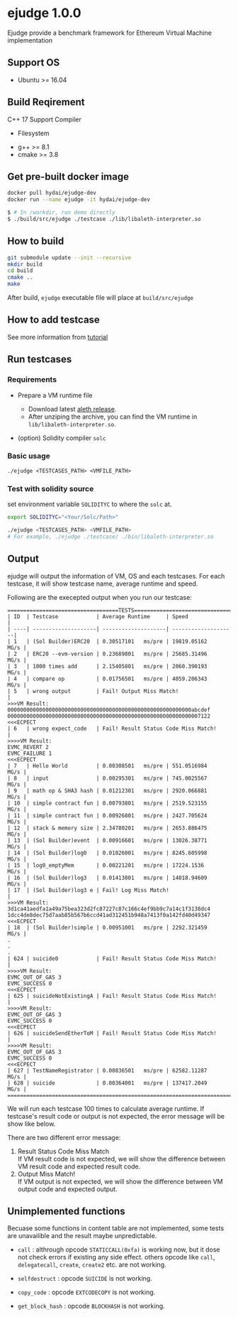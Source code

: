 # ejudge 1.0.0

Ejudge provide a benchmark framework for Ethereum Virtual Machine implementation


## Support OS

* Ubuntu >= 16.04

## Build Reqirement

C++ 17 Support Compiler
 - Filesystem

* g++ >= 8.1
* cmake >= 3.8

## Get pre-built docker image

```bash
docker pull hydai/ejudge-dev
docker run --name ejudge -it hydai/ejudge-dev

$ # In /workdir, run demo directly
$ ./build/src/ejudge ./testcase ./lib/libaleth-interpreter.so
```

## How to build

```bash
git submodule update --init --recursive
mkdir build
cd build
cmake ..
make
```

After build, `ejudge` executable file will place at `build/src/ejudge`

## How to add testcase

See more information from [tutorial](Tutorial.md)

## Run testcases

### Requirements

* Prepare a VM runtime file
  * Download latest [aleth release](https://github.com/ethereum/aleth/releases).
  * After unziping the archive, you can find the VM runtime in `lib/libaleth-interpreter.so`.

* (option) Solidity compiler `solc`

### Basic usage

`./ejudge <TESTCASES_PATH> <VMFILE_PATH>`

### Test with solidity source

set environment variable `SOLIDITYC` to where the `solc` at.

```bash
export SOLIDITYC="<Your/Solc/Path>"

./ejudge <TESTCASES_PATH> <VMFILE_PATH>
# For example, ./ejudge ./testcase/ ./bin/libaleth-interpreter.so
```

## Output

ejudge will output the information of VM, OS and each testcases. For each testcase, it will show testcase name, average runtime and speed.

Following are the execepted output when you run our testcase:
```
===================================TESTS=================================
| ID  | Testcase            | Average Runtime     | Speed               |
| ----| --------------------| --------------------| --------------------|
| 1   | (Sol Builder)ERC20  | 0.30517101   ms/pre | 19819.05162    MG/s |
| 2   | ERC20 --evm-version | 0.23689801   ms/pre | 25685.31496    MG/s |
| 3   | 1000 times add      | 2.15405801   ms/pre | 2060.390193    MG/s |
| 4   | compare op          | 0.01756501   ms/pre | 4059.206343    MG/s |
| 5   | wrong output        | Fail! Output Miss Match!                  |
>>>VM Result:
0000000000000000000000000000000000000000000000000000000000abcdef
0000000000000000000000000000000000000000000000000000000000007122
<<<ECPECT
| 6   | wrong expect_code   | Fail! Result Status Code Miss Match!      |
>>>>VM Result:
EVMC_REVERT 2
EVMC_FAILURE 1
<<<ECPECT
| 7   | Hello World         | 0.00308501   ms/pre | 551.0516984    MG/s |
| 8   | input               | 0.00295301   ms/pre | 745.0025567    MG/s |
| 9   | math op & SHA3 hash | 0.01212301   ms/pre | 2920.066881    MG/s |
| 10  | simple contract fun | 0.00793801   ms/pre | 2519.523155    MG/s |
| 11  | simple contract fun | 0.00926801   ms/pre | 2427.705624    MG/s |
| 12  | stack & memory size | 2.34780201   ms/pre | 2653.886475    MG/s |
| 13  | (Sol Builder)event  | 0.00916601   ms/pre | 13026.38771    MG/s |
| 14  | (Sol Builder)log0   | 0.01026001   ms/pre | 8245.605998    MG/s |
| 15  | log0_emptyMem       | 0.00221201   ms/pre | 17224.1536     MG/s |
| 16  | (Sol Builder)log3   | 0.01413801   ms/pre | 14018.94609    MG/s |
| 17  | (Sol Builder)log3 e | Fail! Log Miss Match!                     |
>>>VM Result:
3d1ca41aedfa1a49a75bea323d2fc87227c87c166c4ef9bb9c7a14c1f3138dc4
1dcc4de8dec75d7aab85b567b6ccd41ad312451b948a7413f0a142fd40d49347
<<<ECPECT
| 18  | (Sol Builder)simple | 0.00951001   ms/pre | 2292.321459    MG/s |
.
.
.
| 624 | suicide0            | Fail! Result Status Code Miss Match!      |
>>>>VM Result:
EVMC_OUT_OF_GAS 3
EVMC_SUCCESS 0
<<<ECPECT
| 625 | suicideNotExistingA | Fail! Result Status Code Miss Match!      |
>>>>VM Result:
EVMC_OUT_OF_GAS 3
EVMC_SUCCESS 0
<<<ECPECT
| 626 | suicideSendEtherToM | Fail! Result Status Code Miss Match!      |
>>>>VM Result:
EVMC_OUT_OF_GAS 3
EVMC_SUCCESS 0
<<<ECPECT
| 627 | TestNameRegistrator | 0.00836501   ms/pre | 62582.11287    MG/s |
| 628 | suicide             | 0.00364001   ms/pre | 137417.2049    MG/s |
=========================================================================
```

We will run each testcase 100 times to calculate average runtime. If testcase's result code or output is not expected, the error message will be show like below.

There are two different error message:

1. Result Status Code Miss Match<br>If VM result code is not expected, we will show the difference between VM result code and expected result code.
2. Output Miss Match!<br>If VM output is not expected, we will show the difference between VM output code and expected output.

## Unimplemented functions

Becuase some functions in content table are not implemented, some tests are unavailible and the result maybe unpredictable.


* ```call``` : althrough opcode ```STATICCALL(0xfa)``` is working now, but it dose not check errors if existing any side effect. others opcode like ```call```, ```delegatecall```, ```create```, ```create2``` etc. are not working.

* ```selfdestruct``` : opcode ```SUICIDE``` is not working.

* ```copy_code``` : opcode ```EXTCODECOPY``` is not working.

* ```get_block_hash``` : opcode ```BLOCKHASH``` is not working.

